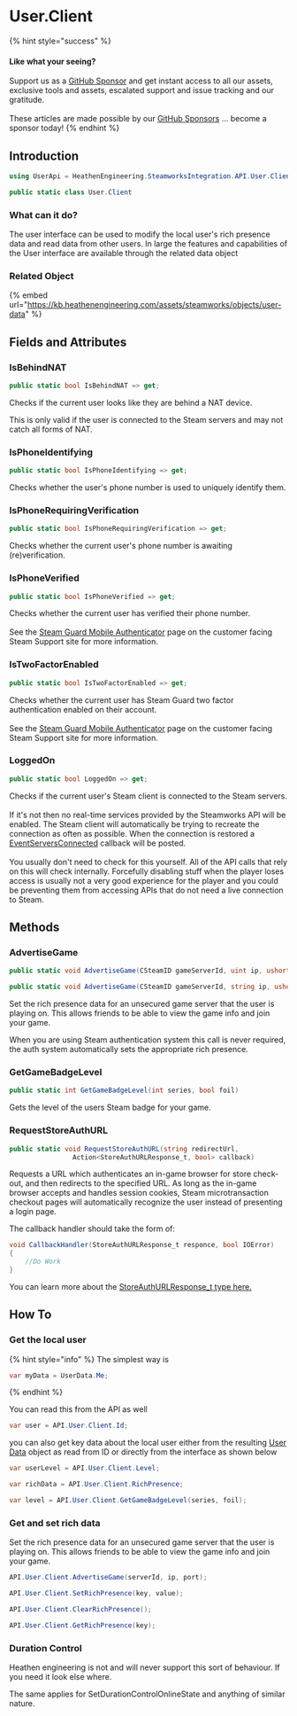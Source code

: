 # User.Client

{% hint style="success" %}
#### Like what your seeing?

Support us as a [GitHub Sponsor](../../../become-a-sponsor/) and get instant access to all our assets, exclusive tools and assets, escalated support and issue tracking and our gratitude.\
\
These articles are made possible by our [GitHub Sponsors](../../../become-a-sponsor/) ... become a sponsor today!
{% endhint %}

## &#x20;Introduction

```csharp
using UserApi = HeathenEngineering.SteamworksIntegration.API.User.Client;
```

```csharp
public static class User.Client
```

### What can it do?

The user interface can be used to modify the local user's rich presence data and read data from other users. In large the features and capabilities of the User interface are available through the related data object

### Related Object

{% embed url="https://kb.heathenengineering.com/assets/steamworks/objects/user-data" %}

## Fields and Attributes

### IsBehindNAT

```csharp
public static bool IsBehindNAT => get;
```

Checks if the current user looks like they are behind a NAT device.

This is only valid if the user is connected to the Steam servers and may not catch all forms of NAT.

### IsPhoneIdentifying

```csharp
public static bool IsPhoneIdentifying => get;
```

Checks whether the user's phone number is used to uniquely identify them.

### IsPhoneRequiringVerification

```csharp
public static bool IsPhoneRequiringVerification => get;
```

Checks whether the current user's phone number is awaiting (re)verification.

### IsPhoneVerified

```csharp
public static bool IsPhoneVerified => get;
```

Checks whether the current user has verified their phone number.\
\
See the [Steam Guard Mobile Authenticator](https://support.steampowered.com/kb\_article.php?ref=8625-wrah-9030) page on the customer facing Steam Support site for more information.

### IsTwoFactorEnabled

```csharp
public static bool IsTwoFactorEnabled => get;
```

Checks whether the current user has Steam Guard two factor authentication enabled on their account.\
\
See the [Steam Guard Mobile Authenticator](https://support.steampowered.com/kb\_article.php?ref=8625-wrah-9030) page on the customer facing Steam Support site for more information.

### LoggedOn

```csharp
public static bool LoggedOn => get;
```

Checks if the current user's Steam client is connected to the Steam servers.\
\
If it's not then no real-time services provided by the Steamworks API will be enabled. The Steam client will automatically be trying to recreate the connection as often as possible. When the connection is restored a [EventServersConnected](app.md#eventserversconnected) callback will be posted.\
\
You usually don't need to check for this yourself. All of the API calls that rely on this will check internally. Forcefully disabling stuff when the player loses access is usually not a very good experience for the player and you could be preventing them from accessing APIs that do not need a live connection to Steam.

## Methods

### AdvertiseGame

```csharp
public static void AdvertiseGame(CSteamID gameServerId, uint ip, ushort port)
```

```csharp
public static void AdvertiseGame(CSteamID gameServerId, string ip, ushort port)
```

Set the rich presence data for an unsecured game server that the user is playing on. This allows friends to be able to view the game info and join your game.

When you are using Steam authentication system this call is never required, the auth system automatically sets the appropriate rich presence.

### GetGameBadgeLevel

```csharp
public static int GetGameBadgeLevel(int series, bool foil)
```

Gets the level of the users Steam badge for your game.

### RequestStoreAuthURL

```csharp
public static void RequestStoreAuthURL(string redirectUrl, 
                Action<StoreAuthURLResponse_t, bool> callback)
```

Requests a URL which authenticates an in-game browser for store check-out, and then redirects to the specified URL. As long as the in-game browser accepts and handles session cookies, Steam microtransaction checkout pages will automatically recognize the user instead of presenting a login page.

The callback handler should take the form of:

```csharp
void CallbackHandler(StoreAuthURLResponse_t responce, bool IOError)
{
    //Do Work
}
```

You can learn more about the [StoreAuthURLResponse\_t type here.](https://partner.steamgames.com/doc/api/ISteamUser#StoreAuthURLResponse\_t)

## How To

### Get the local user

{% hint style="info" %}
The simplest way is&#x20;

```csharp
var myData = UserData.Me;
```
{% endhint %}

You can read this from the API as well

```csharp
var user = API.User.Client.Id;
```

you can also get key data about the local user either from the resulting [User Data](../data-layer/user-data.md) object as read from ID or directly from the interface as shown below

```csharp
var userLevel = API.User.Client.Level;
```

```csharp
var richData = API.User.Client.RichPresence;
```

```csharp
var level = API.User.Client.GetGameBadgeLevel(series, foil);
```

### Get and set rich data

Set the rich presence data for an unsecured game server that the user is playing on. This allows friends to be able to view the game info and join your game.

```csharp
API.User.Client.AdvertiseGame(serverId, ip, port);
```

```csharp
API.User.Client.SetRichPresence(key, value);
```

```csharp
API.User.Client.ClearRichPresence();
```

```csharp
API.User.Client.GetRichPresence(key);
```

### Duration Control

Heathen engineering is not and will never support this sort of behaviour. If you need it look else where.

The  same applies for SetDurationControlOnlineState and anything of similar nature.
